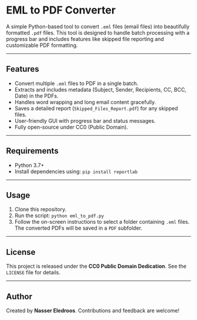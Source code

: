 EML to PDF Converter
====================

A simple Python-based tool to convert `.eml` files (email files) into beautifully formatted `.pdf` files. This tool is designed to handle batch processing with a progress bar and includes features like skipped file reporting and customizable PDF formatting.

---

Features
--------
- Convert multiple `.eml` files to PDF in a single batch.
- Extracts and includes metadata (Subject, Sender, Recipients, CC, BCC, Date) in the PDFs.
- Handles word wrapping and long email content gracefully.
- Saves a detailed report (`Skipped_Files_Report.pdf`) for any skipped files.
- User-friendly GUI with progress bar and status messages.
- Fully open-source under CC0 (Public Domain).

---

Requirements
------------
- Python 3.7+
- Install dependencies using: `pip install reportlab`

---

Usage
-----
1. Clone this repository.
2. Run the script: `python eml_to_pdf.py`
3. Follow the on-screen instructions to select a folder containing `.eml` files. The converted PDFs will be saved in a `PDF` subfolder.

---

License
-------
This project is released under the **CC0 Public Domain Dedication**. See the `LICENSE` file for details.

---

Author
------
Created by **Nasser Eledroos**. Contributions and feedback are welcome!